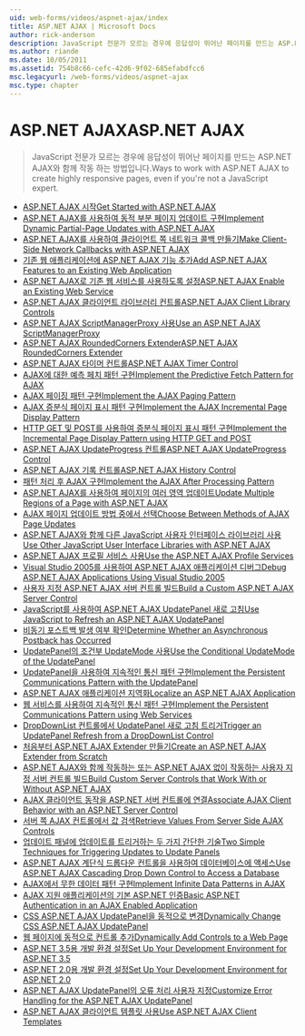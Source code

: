 ```yaml
---
uid: web-forms/videos/aspnet-ajax/index
title: ASP.NET AJAX | Microsoft Docs
author: rick-anderson
description: JavaScript 전문가 모르는 경우에 응답성이 뛰어난 페이지를 만드는 ASP.NET AJAX와 함께 작동 하는 방법입니다.
ms.author: riande
ms.date: 10/05/2011
ms.assetid: 754b8c66-cefc-42d6-9f02-685efabdfcc6
msc.legacyurl: /web-forms/videos/aspnet-ajax
msc.type: chapter
---
```

<a name="aspnet-ajax"></a><span data-ttu-id="41ab1-103">ASP.NET AJAX</span><span class="sxs-lookup"><span data-stu-id="41ab1-103">ASP.NET AJAX</span></span>
====================
> <span data-ttu-id="41ab1-104">JavaScript 전문가 모르는 경우에 응답성이 뛰어난 페이지를 만드는 ASP.NET AJAX와 함께 작동 하는 방법입니다.</span><span class="sxs-lookup"><span data-stu-id="41ab1-104">Ways to work with ASP.NET AJAX to create highly responsive pages, even if you're not a JavaScript expert.</span></span>


- [<span data-ttu-id="41ab1-105">ASP.NET AJAX 시작</span><span class="sxs-lookup"><span data-stu-id="41ab1-105">Get Started with ASP.NET AJAX</span></span>](how-do-i-get-started-with-aspnet-ajax.md)
- [<span data-ttu-id="41ab1-106">ASP.NET AJAX를 사용하여 동적 부분 페이지 업데이트 구현</span><span class="sxs-lookup"><span data-stu-id="41ab1-106">Implement Dynamic Partial-Page Updates with ASP.NET AJAX</span></span>](how-do-i-implement-dynamic-partial-page-updates-with-aspnet-ajax.md)
- [<span data-ttu-id="41ab1-107">ASP.NET AJAX를 사용하여 클라이언트 쪽 네트워크 콜백 만들기</span><span class="sxs-lookup"><span data-stu-id="41ab1-107">Make Client-Side Network Callbacks with ASP.NET AJAX</span></span>](how-do-i-make-client-side-network-callbacks-with-aspnet-ajax.md)
- [<span data-ttu-id="41ab1-108">기존 웹 애플리케이션에 ASP.NET AJAX 기능 추가</span><span class="sxs-lookup"><span data-stu-id="41ab1-108">Add ASP.NET AJAX Features to an Existing Web Application</span></span>](how-do-i-add-aspnet-ajax-features-to-an-existing-web-application.md)
- [<span data-ttu-id="41ab1-109">ASP.NET AJAX로 기존 웹 서비스를 사용하도록 설정</span><span class="sxs-lookup"><span data-stu-id="41ab1-109">ASP.NET AJAX Enable an Existing Web Service</span></span>](how-do-i-aspnet-ajax-enable-an-existing-web-service.md)
- [<span data-ttu-id="41ab1-110">ASP.NET AJAX 클라이언트 라이브러리 컨트롤</span><span class="sxs-lookup"><span data-stu-id="41ab1-110">ASP.NET AJAX Client Library Controls</span></span>](how-do-i-use-the-aspnet-ajax-client-library-controls.md)
- [<span data-ttu-id="41ab1-111">ASP.NET AJAX ScriptManagerProxy 사용</span><span class="sxs-lookup"><span data-stu-id="41ab1-111">Use an ASP.NET AJAX ScriptManagerProxy</span></span>](how-do-i-use-an-aspnet-ajax-scriptmanagerproxy.md)
- [<span data-ttu-id="41ab1-112">ASP.NET AJAX RoundedCorners Extender</span><span class="sxs-lookup"><span data-stu-id="41ab1-112">ASP.NET AJAX RoundedCorners Extender</span></span>](how-do-i-use-the-aspnet-ajax-roundedcorners-extender.md)
- [<span data-ttu-id="41ab1-113">ASP.NET AJAX 타이머 컨트롤</span><span class="sxs-lookup"><span data-stu-id="41ab1-113">ASP.NET AJAX Timer Control</span></span>](how-do-i-use-the-aspnet-ajax-timer-control.md)
- [<span data-ttu-id="41ab1-114">AJAX에 대한 예측 페치 패턴 구현</span><span class="sxs-lookup"><span data-stu-id="41ab1-114">Implement the Predictive Fetch Pattern for AJAX</span></span>](how-do-i-implement-the-predictive-fetch-pattern-for-ajax.md)
- [<span data-ttu-id="41ab1-115">AJAX 페이징 패턴 구현</span><span class="sxs-lookup"><span data-stu-id="41ab1-115">Implement the AJAX Paging Pattern</span></span>](how-do-i-implement-the-ajax-paging-pattern.md)
- [<span data-ttu-id="41ab1-116">AJAX 증분식 페이지 표시 패턴 구현</span><span class="sxs-lookup"><span data-stu-id="41ab1-116">Implement the AJAX Incremental Page Display Pattern</span></span>](how-do-i-implement-the-ajax-incremental-page-display-pattern.md)
- [<span data-ttu-id="41ab1-117">HTTP GET 및 POST를 사용하여 증분식 페이지 표시 패턴 구현</span><span class="sxs-lookup"><span data-stu-id="41ab1-117">Implement the Incremental Page Display Pattern using HTTP GET and POST</span></span>](how-do-i-implement-the-incremental-page-display-pattern-using-http-get-and-post.md)
- [<span data-ttu-id="41ab1-118">ASP.NET AJAX UpdateProgress 컨트롤</span><span class="sxs-lookup"><span data-stu-id="41ab1-118">ASP.NET AJAX UpdateProgress Control</span></span>](how-do-i-use-the-aspnet-ajax-updateprogress-control.md)
- [<span data-ttu-id="41ab1-119">ASP.NET AJAX 기록 컨트롤</span><span class="sxs-lookup"><span data-stu-id="41ab1-119">ASP.NET AJAX History Control</span></span>](how-do-i-use-the-aspnet-ajax-history-control.md)
- [<span data-ttu-id="41ab1-120">패턴 처리 후 AJAX 구현</span><span class="sxs-lookup"><span data-stu-id="41ab1-120">Implement the AJAX After Processing Pattern</span></span>](how-do-i-implement-the-ajax-after-processing-pattern.md)
- [<span data-ttu-id="41ab1-121">ASP.NET AJAX를 사용하여 페이지의 여러 영역 업데이트</span><span class="sxs-lookup"><span data-stu-id="41ab1-121">Update Multiple Regions of a Page with ASP.NET AJAX</span></span>](how-do-i-update-multiple-regions-of-a-page-with-aspnet-ajax.md)
- [<span data-ttu-id="41ab1-122">AJAX 페이지 업데이트 방법 중에서 선택</span><span class="sxs-lookup"><span data-stu-id="41ab1-122">Choose Between Methods of AJAX Page Updates</span></span>](how-do-i-choose-between-methods-of-ajax-page-updates.md)
- [<span data-ttu-id="41ab1-123">ASP.NET AJAX와 함께 다른 JavaScript 사용자 인터페이스 라이브러리 사용</span><span class="sxs-lookup"><span data-stu-id="41ab1-123">Use Other JavaScript User Interface Libraries with ASP.NET AJAX</span></span>](how-do-i-use-other-javascript-user-interface-libraries-with-aspnet-ajax.md)
- [<span data-ttu-id="41ab1-124">ASP.NET AJAX 프로필 서비스 사용</span><span class="sxs-lookup"><span data-stu-id="41ab1-124">Use the ASP.NET AJAX Profile Services</span></span>](how-do-i-use-the-aspnet-ajax-profile-services.md)
- [<span data-ttu-id="41ab1-125">Visual Studio 2005를 사용하여 ASP.NET AJAX 애플리케이션 디버그</span><span class="sxs-lookup"><span data-stu-id="41ab1-125">Debug ASP.NET AJAX Applications Using Visual Studio 2005</span></span>](how-do-i-debug-aspnet-ajax-applications-using-visual-studio-2005.md)
- [<span data-ttu-id="41ab1-126">사용자 지정 ASP.NET AJAX 서버 컨트롤 빌드</span><span class="sxs-lookup"><span data-stu-id="41ab1-126">Build a Custom ASP.NET AJAX Server Control</span></span>](how-do-i-build-a-custom-aspnet-ajax-server-control.md)
- [<span data-ttu-id="41ab1-127">JavaScript를 사용하여 ASP.NET AJAX UpdatePanel 새로 고침</span><span class="sxs-lookup"><span data-stu-id="41ab1-127">Use JavaScript to Refresh an ASP.NET AJAX UpdatePanel</span></span>](how-do-i-use-javascript-to-refresh-an-aspnet-ajax-updatepanel.md)
- [<span data-ttu-id="41ab1-128">비동기 포스트백 발생 여부 확인</span><span class="sxs-lookup"><span data-stu-id="41ab1-128">Determine Whether an Asynchronous Postback has Occurred</span></span>](how-do-i-determine-whether-an-asynchronous-postback-has-occurred.md)
- [<span data-ttu-id="41ab1-129">UpdatePanel의 조건부 UpdateMode 사용</span><span class="sxs-lookup"><span data-stu-id="41ab1-129">Use the Conditional UpdateMode of the UpdatePanel</span></span>](how-do-i-use-the-conditional-updatemode-of-the-updatepanel.md)
- [<span data-ttu-id="41ab1-130">UpdatePanel을 사용하여 지속적인 통신 패턴 구현</span><span class="sxs-lookup"><span data-stu-id="41ab1-130">Implement the Persistent Communications Pattern with the UpdatePanel</span></span>](how-do-i-implement-the-persistent-communications-pattern-with-the-updatepanel.md)
- [<span data-ttu-id="41ab1-131">ASP.NET AJAX 애플리케이션 지역화</span><span class="sxs-lookup"><span data-stu-id="41ab1-131">Localize an ASP.NET AJAX Application</span></span>](how-do-i-localize-an-aspnet-ajax-application.md)
- [<span data-ttu-id="41ab1-132">웹 서비스를 사용하여 지속적인 통신 패턴 구현</span><span class="sxs-lookup"><span data-stu-id="41ab1-132">Implement the Persistent Communications Pattern using Web Services</span></span>](how-do-i-implement-the-persistent-communications-pattern-using-web-services.md)
- [<span data-ttu-id="41ab1-133">DropDownList 컨트롤에서 UpdatePanel 새로 고침 트리거</span><span class="sxs-lookup"><span data-stu-id="41ab1-133">Trigger an UpdatePanel Refresh from a DropDownList Control</span></span>](how-do-i-trigger-an-updatepanel-refresh-from-a-dropdownlist-control.md)
- [<span data-ttu-id="41ab1-134">처음부터 ASP.NET AJAX Extender 만들기</span><span class="sxs-lookup"><span data-stu-id="41ab1-134">Create an ASP.NET AJAX Extender from Scratch</span></span>](how-do-i-create-an-aspnet-ajax-extender-from-scratch.md)
- [<span data-ttu-id="41ab1-135">ASP.NET AJAX와 함께 작동하는 또는 ASP.NET AJAX 없이 작동하는 사용자 지정 서버 컨트롤 빌드</span><span class="sxs-lookup"><span data-stu-id="41ab1-135">Build Custom Server Controls that Work With or Without ASP.NET AJAX</span></span>](how-do-i-build-custom-server-controls-that-work-with-or-without-aspnet-ajax.md)
- [<span data-ttu-id="41ab1-136">AJAX 클라이언트 동작을 ASP.NET 서버 컨트롤에 연결</span><span class="sxs-lookup"><span data-stu-id="41ab1-136">Associate AJAX Client Behavior with an ASP.NET Server Control</span></span>](how-do-i-associate-ajax-client-behavior-with-an-aspnet-server-control.md)
- [<span data-ttu-id="41ab1-137">서버 쪽 AJAX 컨트롤에서 값 검색</span><span class="sxs-lookup"><span data-stu-id="41ab1-137">Retrieve Values From Server Side AJAX Controls</span></span>](how-do-i-retrieve-values-from-server-side-ajax-controls.md)
- [<span data-ttu-id="41ab1-138">업데이트 패널에 업데이트를 트리거하는 두 가지 간단한 기술</span><span class="sxs-lookup"><span data-stu-id="41ab1-138">Two Simple Techniques for Triggering Updates to Update Panels</span></span>](two-simple-techniques-for-triggering-updates-to-update-panels.md)
- [<span data-ttu-id="41ab1-139">ASP.NET AJAX 계단식 드롭다운 컨트롤을 사용하여 데이터베이스에 액세스</span><span class="sxs-lookup"><span data-stu-id="41ab1-139">Use ASP.NET AJAX Cascading Drop Down Control to Access a Database</span></span>](use-aspnet-ajax-cascading-drop-down-control-to-access-a-database.md)
- [<span data-ttu-id="41ab1-140">AJAX에서 무한 데이터 패턴 구현</span><span class="sxs-lookup"><span data-stu-id="41ab1-140">Implement Infinite Data Patterns in AJAX</span></span>](implement-infinite-data-patterns-in-ajax.md)
- [<span data-ttu-id="41ab1-141">AJAX 지원 애플리케이션의 기본 ASP.NET 인증</span><span class="sxs-lookup"><span data-stu-id="41ab1-141">Basic ASP.NET Authentication in an AJAX Enabled Application</span></span>](basic-aspnet-authentication-in-an-ajax-enabled-application.md)
- [<span data-ttu-id="41ab1-142">CSS ASP.NET AJAX UpdatePanel을 동적으로 변경</span><span class="sxs-lookup"><span data-stu-id="41ab1-142">Dynamically Change CSS ASP.NET AJAX UpdatePanel</span></span>](how-to-dynamically-change-css-using-the-aspnet-ajax-updatepanel.md)
- [<span data-ttu-id="41ab1-143">웹 페이지에 동적으로 컨트롤 추가</span><span class="sxs-lookup"><span data-stu-id="41ab1-143">Dynamically Add Controls to a Web Page</span></span>](how-to-dynamically-add-controls-to-a-web-page.md)
- [<span data-ttu-id="41ab1-144">ASP.NET 3.5용 개발 환경 설정</span><span class="sxs-lookup"><span data-stu-id="41ab1-144">Set Up Your Development Environment for ASP.NET 3.5</span></span>](set-up-your-development-environment-for-aspnet-35.md)
- [<span data-ttu-id="41ab1-145">ASP.NET 2.0용 개발 환경 설정</span><span class="sxs-lookup"><span data-stu-id="41ab1-145">Set Up Your Development Environment for ASP.NET 2.0</span></span>](set-up-your-development-environment-for-aspnet-20.md)
- [<span data-ttu-id="41ab1-146">ASP.NET AJAX UpdatePanel의 오류 처리 사용자 지정</span><span class="sxs-lookup"><span data-stu-id="41ab1-146">Customize Error Handling for the ASP.NET AJAX UpdatePanel</span></span>](how-do-i-customize-error-handling-for-the-aspnet-ajax-updatepanel.md)
- [<span data-ttu-id="41ab1-147">ASP.NET AJAX 클라이언트 템플릿 사용</span><span class="sxs-lookup"><span data-stu-id="41ab1-147">Use ASP.NET AJAX Client Templates</span></span>](how-do-i-use-aspnet-ajax-client-templates.md)
